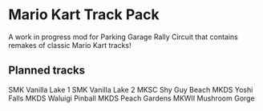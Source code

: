 # Mario Kart Track Pack
A work in progress mod for Parking Garage Rally Circuit that contains remakes of classic Mario Kart tracks!

## Planned tracks
SMK Vanilla Lake 1
SMK Vanilla Lake 2
MKSC Shy Guy Beach
MKDS Yoshi Falls
MKDS Waluigi Pinball
MKDS Peach Gardens
MKWII Mushroom Gorge
